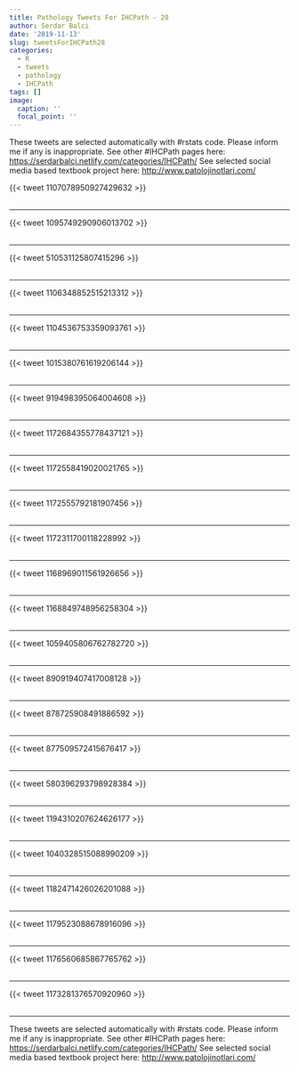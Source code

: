 ```yaml
---
title: Pathology Tweets For IHCPath - 28
author: Serdar Balci
date: '2019-11-13'
slug: tweetsForIHCPath28
categories:
  - R
  - tweets
  - pathology
  - IHCPath
tags: []
image:
  caption: ''
  focal_point: ''
---
```



These tweets are selected automatically with #rstats code. Please inform me if any is inappropriate.
See other #IHCPath pages here: https://serdarbalci.netlify.com/categories/IHCPath/ 
See selected social media based textbook project here: http://www.patolojinotlari.com/

{{< tweet 1107078950927429632 >}}
<br>
<br>
<hr>
{{< tweet 1095749290906013702 >}}
<br>
<br>
<hr>
{{< tweet 510531125807415296 >}}
<br>
<br>
<hr>
{{< tweet 1106348852515213312 >}}
<br>
<br>
<hr>
{{< tweet 1104536753359093761 >}}
<br>
<br>
<hr>
{{< tweet 1015380761619206144 >}}
<br>
<br>
<hr>
{{< tweet 919498395064004608 >}}
<br>
<br>
<hr>
{{< tweet 1172684355778437121 >}}
<br>
<br>
<hr>
{{< tweet 1172558419020021765 >}}
<br>
<br>
<hr>
{{< tweet 1172555792181907456 >}}
<br>
<br>
<hr>
{{< tweet 1172311700118228992 >}}
<br>
<br>
<hr>
{{< tweet 1168969011561926656 >}}
<br>
<br>
<hr>
{{< tweet 1168849748956258304 >}}
<br>
<br>
<hr>
{{< tweet 1059405806762782720 >}}
<br>
<br>
<hr>
{{< tweet 890919407417008128 >}}
<br>
<br>
<hr>
{{< tweet 878725908491886592 >}}
<br>
<br>
<hr>
{{< tweet 877509572415676417 >}}
<br>
<br>
<hr>
{{< tweet 580396293798928384 >}}
<br>
<br>
<hr>
{{< tweet 1194310207624626177 >}}
<br>
<br>
<hr>
{{< tweet 1040328515088990209 >}}
<br>
<br>
<hr>
{{< tweet 1182471426026201088 >}}
<br>
<br>
<hr>
{{< tweet 1179523088678916096 >}}
<br>
<br>
<hr>
{{< tweet 1176560685867765762 >}}
<br>
<br>
<hr>
{{< tweet 1173281376570920960 >}}
<br>
<br>
<hr>


These tweets are selected automatically with #rstats code. Please inform me if any is inappropriate.
See other #IHCPath pages here: https://serdarbalci.netlify.com/categories/IHCPath/ 
See selected social media based textbook project here: http://www.patolojinotlari.com/
